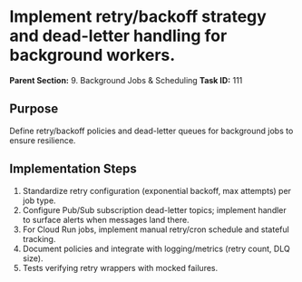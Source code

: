# Implement retry/backoff strategy and dead-letter handling for background workers.

**Parent Section:** 9. Background Jobs & Scheduling
**Task ID:** 111

## Purpose
Define retry/backoff policies and dead-letter queues for background jobs to ensure resilience.

## Implementation Steps
1. Standardize retry configuration (exponential backoff, max attempts) per job type.
2. Configure Pub/Sub subscription dead-letter topics; implement handler to surface alerts when messages land there.
3. For Cloud Run jobs, implement manual retry/cron schedule and stateful tracking.
4. Document policies and integrate with logging/metrics (retry count, DLQ size).
5. Tests verifying retry wrappers with mocked failures.
